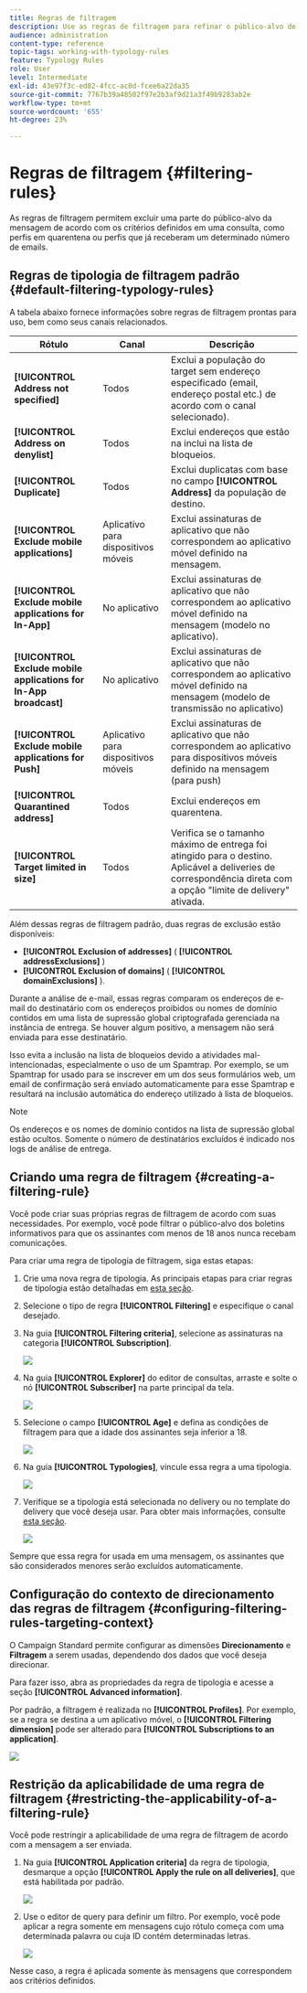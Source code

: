 ```yaml
---
title: Regras de filtragem
description: Use as regras de filtragem para refinar o público-alvo de suas mensagens.
audience: administration
content-type: reference
topic-tags: working-with-typology-rules
feature: Typology Rules
role: User
level: Intermediate
exl-id: 43e97f3c-ed82-4fcc-ac0d-fcee6a22da35
source-git-commit: 7767b39a48502f97e2b3af9d21a3f49b9283ab2e
workflow-type: tm+mt
source-wordcount: '655'
ht-degree: 23%

---
```


# Regras de filtragem {#filtering-rules}

As regras de filtragem permitem excluir uma parte do público-alvo da mensagem de acordo com os critérios definidos em uma consulta, como perfis em quarentena ou perfis que já receberam um determinado número de emails.

## Regras de tipologia de filtragem padrão {#default-filtering-typology-rules}

A tabela abaixo fornece informações sobre regras de filtragem prontas para uso, bem como seus canais relacionados.

| Rótulo | Canal | Descrição |
| ---------|----------|---------|
| **[!UICONTROL Address not specified]** | Todos | Exclui a população do target sem endereço especificado (email, endereço postal etc.) de acordo com o canal selecionado). |
| **[!UICONTROL Address on denylist]** | Todos | Exclui endereços que estão na inclui na lista de bloqueios. |
| **[!UICONTROL Duplicate]** | Todos | Exclui duplicatas com base no campo **[!UICONTROL Address]** da população de destino. |
| **[!UICONTROL Exclude mobile applications]** | Aplicativo para dispositivos móveis | Exclui assinaturas de aplicativo que não correspondem ao aplicativo móvel definido na mensagem. |
| **[!UICONTROL Exclude mobile applications for In-App]** | No aplicativo | Exclui assinaturas de aplicativo que não correspondem ao aplicativo móvel definido na mensagem (modelo no aplicativo). |
| **[!UICONTROL Exclude mobile applications for In-App broadcast]** | No aplicativo | Exclui assinaturas de aplicativo que não correspondem ao aplicativo móvel definido na mensagem (modelo de transmissão no aplicativo) |
| **[!UICONTROL Exclude mobile applications for Push]** | Aplicativo para dispositivos móveis | Exclui assinaturas de aplicativo que não correspondem ao aplicativo para dispositivos móveis definido na mensagem (para push) |
| **[!UICONTROL Quarantined address]** | Todos | Exclui endereços em quarentena. |
| **[!UICONTROL Target limited in size]** | Todos | Verifica se o tamanho máximo de entrega foi atingido para o destino. Aplicável a deliveries de correspondência direta com a opção &quot;limite de delivery&quot; ativada. |

Além dessas regras de filtragem padrão, duas regras de exclusão estão disponíveis:

* **[!UICONTROL Exclusion of addresses]** ( **[!UICONTROL addressExclusions]** )
* **[!UICONTROL Exclusion of domains]** ( **[!UICONTROL domainExclusions]** ).

Durante a análise de e-mail, essas regras comparam os endereços de e-mail do destinatário com os endereços proibidos ou nomes de domínio contidos em uma lista de supressão global criptografada gerenciada na instância de entrega. Se houver algum positivo, a mensagem não será enviada para esse destinatário.

Isso evita a inclusão na lista de bloqueios devido a atividades mal-intencionadas, especialmente o uso de um Spamtrap. Por exemplo, se um Spamtrap for usado para se inscrever em um dos seus formulários web, um email de confirmação será enviado automaticamente para esse Spamtrap e resultará na inclusão automática do endereço utilizado à lista de bloqueios.

>[!NOTE]
>
>Os endereços e os nomes de domínio contidos na lista de supressão global estão ocultos. Somente o número de destinatários excluídos é indicado nos logs de análise de entrega.

## Criando uma regra de filtragem {#creating-a-filtering-rule}

Você pode criar suas próprias regras de filtragem de acordo com suas necessidades. Por exemplo, você pode filtrar o público-alvo dos boletins informativos para que os assinantes com menos de 18 anos nunca recebam comunicações.

Para criar uma regra de tipologia de filtragem, siga estas etapas:

1. Crie uma nova regra de tipologia. As principais etapas para criar regras de tipologia estão detalhadas em [esta seção](../../sending/using/managing-typology-rules.md).

1. Selecione o tipo de regra **[!UICONTROL Filtering]** e especifique o canal desejado.

1. Na guia **[!UICONTROL Filtering criteria]**, selecione as assinaturas na categoria **[!UICONTROL Subscription]**.

   ![](assets/typology_create-rule-subscription.png)

1. Na guia **[!UICONTROL Explorer]** do editor de consultas, arraste e solte o nó **[!UICONTROL Subscriber]** na parte principal da tela.

   ![](assets/typology_create-rule-subscriber.png)

1. Selecione o campo **[!UICONTROL Age]** e defina as condições de filtragem para que a idade dos assinantes seja inferior a 18.

   ![](assets/typology_create-rule-age.png)

1. Na guia **[!UICONTROL Typologies]**, vincule essa regra a uma tipologia.

   ![](assets/typology_create-rule-typology.png)

1. Verifique se a tipologia está selecionada no delivery ou no template do delivery que você deseja usar. Para obter mais informações, consulte [esta seção](../../sending/using/managing-typologies.md#applying-typologies-to-messages).

   ![](assets/typology_template.png)

Sempre que essa regra for usada em uma mensagem, os assinantes que são considerados menores serão excluídos automaticamente.

## Configuração do contexto de direcionamento das regras de filtragem {#configuring-filtering-rules-targeting-context}

O Campaign Standard permite configurar as dimensões **Direcionamento** e **Filtragem** a serem usadas, dependendo dos dados que você deseja direcionar.

Para fazer isso, abra as propriedades da regra de tipologia e acesse a seção **[!UICONTROL Advanced information]**.

Por padrão, a filtragem é realizada no **[!UICONTROL Profiles]**. Por exemplo, se a regra se destina a um aplicativo móvel, o **[!UICONTROL Filtering dimension]** pode ser alterado para **[!UICONTROL Subscriptions to an application]**.

![](assets/typology_rule-order_2.png)

## Restrição da aplicabilidade de uma regra de filtragem {#restricting-the-applicability-of-a-filtering-rule}

Você pode restringir a aplicabilidade de uma regra de filtragem de acordo com a mensagem a ser enviada.

1. Na guia **[!UICONTROL Application criteria]** da regra de tipologia, desmarque a opção **[!UICONTROL Apply the rule on all deliveries]**, que está habilitada por padrão.

   ![](assets/typology_limit.png)

1. Use o editor de query para definir um filtro. Por exemplo, você pode aplicar a regra somente em mensagens cujo rótulo começa com uma determinada palavra ou cuja ID contém determinadas letras.

   ![](assets/typology_limit-rule.png)

Nesse caso, a regra é aplicada somente às mensagens que correspondem aos critérios definidos.
